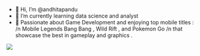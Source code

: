 - 👋 Hi, I’m @andhitapandu
- 🌱 I’m currently learning data science and analyst
- 💬 Passionate about Game Development and enjoying top mobile titles : /n Mobile Legends Bang Bang , Wild Rift , and Pokemon Go /n that showcase the best in gameplay and graphics .
<!---
andhitapandu/andhitapandu is a ✨ special ✨ repository because its `README.md` (this file) appears on your GitHub profile.
You can click the Preview link to take a look at your changes.
--->
![](https://github-readme-stats.vercel.app/api/top-langs/?username=andhitapandu&theme=dark&hide_border=false&include_all_commits=false&count_private=false&layout=compact)
